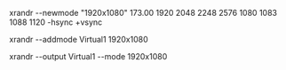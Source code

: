xrandr --newmode "1920x1080" 173.00 1920 2048 2248 2576 1080 1083 1088 1120 -hsync +vsync

xrandr --addmode Virtual1 1920x1080

xrandr --output Virtual1 --mode 1920x1080
